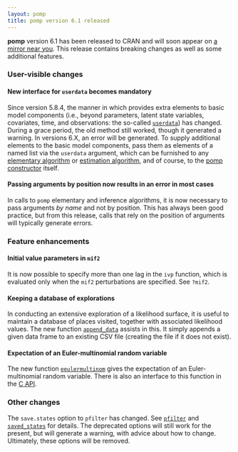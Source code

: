 ```yaml
---
layout: pomp
title: pomp version 6.1 released
---
```


**pomp** version 6.1 has been released to CRAN and will soon appear on [a mirror near you](https://cran.r-project.org/mirrors.html).
This release contains breaking changes as well as some additional features.

### User-visible changes

#### New interface for `userdata` becomes mandatory

Since version 5.8.4, the manner in which provides extra elements to basic model components (i.e., beyond parameters, latent state variables, covariates, time, and observations: the so-called [`userdata`](https://kingaa.github.io/manuals/pomp/html/userdata.html)) has changed. 
During a grace period, the old method still worked, though it generated a warning.
In versions 6.X, an error will be generated.
To supply additional elements to the basic model components, pass them as elements of a named list via the `userdata` argument, which can be furnished to any [elementary algorithm](https://kingaa.github.io/manuals/pomp/html/elementary_algorithms.html) or [estimation algorithm](https://kingaa.github.io/manuals/pomp/html/estimation_algorithms.html), and of course, to the [pomp constructor](https://kingaa.github.io/manuals/pomp/html/pomp.html) itself.

#### Passing arguments by position now results in an error in most cases

In calls to `pomp` elementary and inference algorithms, it is now necessary to pass arguments *by name* and not by position.
This has always been good practice, but from this release, calls that rely on the position of arguments will typically generate errors.

### Feature enhancements

#### Initial value parameters in `mif2`

It is now possible to specify more than one lag in the `ivp` function, which is evaluated only when the `mif2` perturbations are specified.
See `?mif2`.

#### Keeping a database of explorations

In conducting an extensive exploration of a likelihood surface, it is useful to maintain a database of places visited, together with associated likelihood values.
The new function [`append_data`](https://kingaa.github.io/manuals/pomp/html/bake.html#:~:text=append_data) assists in this.
It simply appends a given data frame to an existing CSV file (creating the file if it does not exist).

#### Expectation of an Euler-multinomial random variable

The new function [`eeulermultinom`](https://kingaa.github.io/manuals/pomp/html/eulermultinom.html#:~:text=eeulermultinom) gives the expectation of an Euler-multinomial random variable.
There is also an interface to this function in the [C API](C_API.html#expectation-of-an-euler-multinomial-random-variable).

### Other changes

The `save.states` option to `pfilter` has changed.
See [`pfilter`](https://kingaa.github.io/manuals/pomp/html/pfilter.html) and [`saved_states`](https://kingaa.github.io/manuals/pomp/html/saved_states.html) for details.
The deprecated options will still work for the present, but will generate a warning, with advice about how to change.
Ultimately, these options will be removed.
